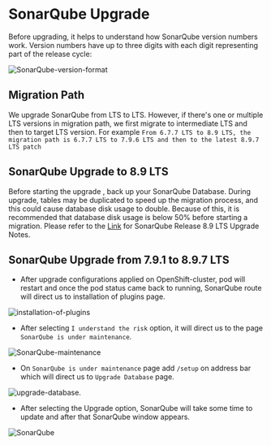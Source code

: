 # SonarQube Upgrade

Before upgrading, it helps to understand how SonarQube version numbers work. Version numbers have up to three digits with each digit representing part of the release cycle:

![SonarQube-version-format](./images/Sonarqube-version-format.png)

## Migration Path

We upgrade SonarQube from LTS to LTS. However, if there's one or multiple LTS versions in migration path, we first migrate to intermediate LTS and then to target LTS version. For example
`From 6.7.7 LTS to 8.9 LTS, the migration path is 6.7.7 LTS to 7.9.6 LTS and then to the latest 8.9.7 LTS patch`

## SonarQube Upgrade to 8.9 LTS

Before starting the upgrade , back up your SonarQube Database. During upgrade, tables may be duplicated to speed up the migration process, and this could cause database disk usage to double. Because of this, it is recommended that database disk usage is below 50% before starting a migration. 
Please refer to the [Link](https://docs.sonarqube.org/8.9/setup/upgrade-notes/) for SonarQube Release 8.9 LTS Upgrade Notes.

## SonarQube Upgrade from 7.9.1 to 8.9.7 LTS

- After upgrade configurations applied on OpenShift-cluster, pod will restart and once the pod status came back to running, SonarQube route will direct us to installation of plugins page.

![installation-of-plugins](./images/installation-of-plugins.png)

- After selecting `I understand the risk` option, it will direct us to the page `SonarQube is under maintenance`.

![SonarQube-maintenance](./images/sonarqube-maintenance.png)

- On `SonarQube is under maintenance` page add `/setup` on address bar which will direct us to `Upgrade Database` page.

![upgrade-database](./images/upgrade-database.png).

- After selecting the Upgrade option, SonarQube will take some time to update and after that SonarQube window appears.

![SonarQube](./images/SonarQube.png)



